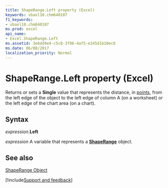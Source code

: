 ```yaml
---
title: ShapeRange.Left property (Excel)
keywords: vbaxl10.chm640107
f1_keywords:
- vbaxl10.chm640107
ms.prod: excel
api_name:
- Excel.ShapeRange.Left
ms.assetid: 3e6dd9e4-c5c8-3f06-4af5-e245d1b10ec8
ms.date: 06/08/2017
localization_priority: Normal
---
```



# ShapeRange.Left property (Excel)

Returns or sets a  **Single** value that represents the distance, in [points](../language/glossary/vbe-glossary.md#point), from the left edge of the object to the left edge of column A (on a worksheet) or the left edge of the chart area (on a chart).


## Syntax

_expression_.**Left**

_expression_ A variable that represents a **[ShapeRange](Excel.shaperange.md)** object.


## See also


[ShapeRange Object](Excel.ShapeRange.md)

[!include[Support and feedback](~/includes/feedback-boilerplate.md)]